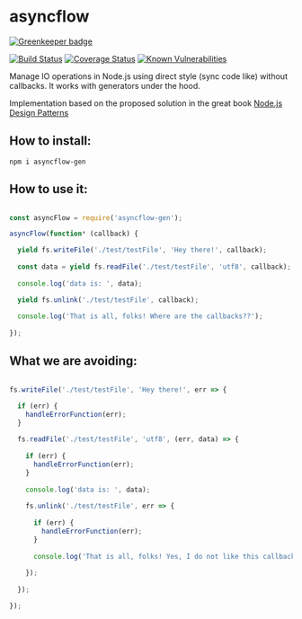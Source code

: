 # asyncflow

[![Greenkeeper badge](https://badges.greenkeeper.io/mrm8488/asyncflow.svg)](https://greenkeeper.io/)

[![Build Status](https://travis-ci.org/mrm8488/asyncflow.svg?branch=master)](https://travis-ci.org/mrm8488/asyncflow)
[![Coverage Status](https://coveralls.io/repos/github/mrm8448/asyncflow/badge.svg?branch=master)](https://coveralls.io/github/mrm8448/asyncflow?branch=master)
[![Known Vulnerabilities](https://snyk.io/test/github/mrm8488/asyncflow/badge.svg)](https://snyk.io/test/github/mrm8488/asyncflow)

Manage IO operations in Node.js using direct style (sync code like) without callbacks. It works with generators under the hood.

Implementation based on the proposed solution in the great book [Node.js Design Patterns](https://www.nodejsdesignpatterns.com/)

## How to install:
`npm i asyncflow-gen`


## How to use it:

```js

const asyncFlow = require('asyncflow-gen');

asyncFlow(function* (callback) {

  yield fs.writeFile('./test/testFile', 'Hey there!', callback);
  
  const data = yield fs.readFile('./test/testFile', 'utf8', callback);
            
  console.log('data is: ', data);

  yield fs.unlink('./test/testFile', callback);
            
  console.log('That is all, folks! Where are the callbacks??');
  
});

```

## What we are avoiding:

```js

fs.writeFile('./test/testFile', 'Hey there!', err => {

  if (err) {
    handleErrorFunction(err);
  }
  
  fs.readFile('./test/testFile', 'utf8', (err, data) => {
  
    if (err) {
      handleErrorFunction(err);
    }
    
    console.log('data is: ', data);
    
    fs.unlink('./test/testFile', err => {
    
      if (err) {
        handleErrorFunction(err);
      }
      
      console.log('That is all, folks! Yes, I do not like this callback cascade.');
      
    });
  
  });

});

```
